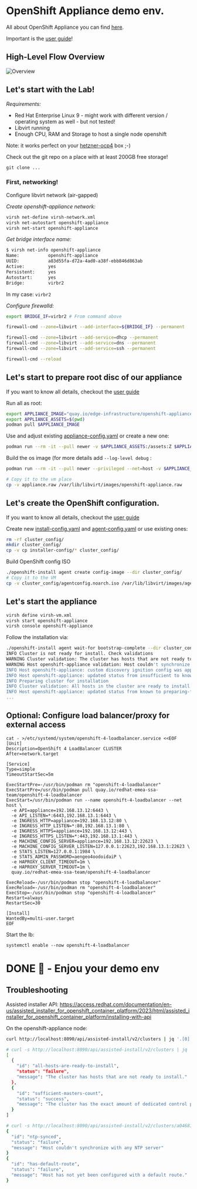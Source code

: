 # OpenShift Appliance demo env.

All about OpenShift Appliance you can find [here](https://github.com/openshift/appliance/tree/master).

Important is the [user guide](https://github.com/openshift/appliance/blob/master/docs/user-guide.md)!

## High-Level Flow Overview

![Overview](https://github.com/openshift/appliance/raw/master/docs/images%2Fhl-overview.png)


## Let's start with the Lab!

*Requirements:*

* Red Hat Enterprise Linux 9 - might work with different version / operating system as well - but not tested!
* Libvirt running
* Enough CPU, RAM and Storage to host a single node openshift

Note: it works perfect on your [hetzner-ocp4](https://github.com/RedHat-EMEA-SSA-Team/hetzner-ocp4) box ;-)


Check out the git repo on a place with at least 200GB free storage!

```git clone ...```

### First, networking!

Configure libvirt network (air-gapped)

*Create openshift-appliance network:*
```bash
virsh net-define virsh-network.xml
virsh net-autostart openshift-appliance
virsh net-start openshift-appliance
```

*Get bridge interface name:*

```bash
$ virsh net-info openshift-appliance
Name:           openshift-appliance
UUID:           a83d55fa-d72a-4ad0-a38f-ebb846d863ab
Active:         yes
Persistent:     yes
Autostart:      yes
Bridge:         virbr2

```

In my case: `virbr2`


*Configure firewalld:*

```bash
export BRIDGE_IF=virbr2 # From command above

firewall-cmd --zone=libvirt --add-interface=${BRIDGE_IF} --permanent

firewall-cmd --zone=libvirt --add-service=dhcp --permanent
firewall-cmd --zone=libvirt --add-service=dns --permanent
firewall-cmd --zone=libvirt --add-service=ssh --permanent

firewall-cmd --reload
```

## Let's start to prepare root disc of our appliance

If you want to know all details, checkout the [user guide](https://github.com/openshift/appliance/blob/master/docs/user-guide.md#disk-image-build---lab)

Run all as root:
```bash
export APPLIANCE_IMAGE="quay.io/edge-infrastructure/openshift-appliance"
export APPLIANCE_ASSETS=$(pwd)
podman pull $APPLIANCE_IMAGE
```

Use and adjust existing [appliance-config.yaml](appliance-config.yaml) or create a new one:
```bash
podman run --rm -it --pull newer -v $APPLIANCE_ASSETS:/assets:Z $APPLIANCE_IMAGE generate-config
```

Build the os image (for more details add `--log-level debug` :
```bash
podman run --rm -it --pull newer --privileged --net=host -v $APPLIANCE_ASSETS:/assets:Z $APPLIANCE_IMAGE build

# Copy it to the vm place
cp -v appliance.raw /var/lib/libvirt/images/openshift-appliance.raw
```


## Let's create the OpenShift configuration.

If you want to know all details, checkout the [user guide](https://github.com/openshift/appliance/blob/master/docs/user-guide.md#openshift-cluster-installation-user-site)

Create new [install-config.yaml](install-config.yaml) and [agent-config.yaml](agent-config.yaml) or use existing ones:

```bash
rm -rf cluster_config/
mkdir cluster_config/
cp -v cp installer-config/* cluster_config/
```

Build OpenShift config ISO

```bash
./openshift-install agent create config-image --dir cluster_config/
# Copy it to the VM
cp -v cluster_config/agentconfig.noarch.iso /var/lib/libvirt/images/agentconfig.noarch.iso
```

## Let's start the appliance

```bash
virsh define virsh-vm.xml
virsh start openshift-appliance
virsh console openshift-appliance
```

Follow the installation via:

```bash
./openshift-install agent wait-for bootstrap-complete --dir cluster_config/
INFO Cluster is not ready for install. Check validations
WARNING Cluster validation: The cluster has hosts that are not ready to install.
WARNING Host openshift-appliance validation: Host couldn't synchronize with any NTP server
INFO Host openshift-appliance: custom discovery ignition config was applied
INFO Host openshift-appliance: updated status from insufficient to known (Host is ready to be installed)
INFO Preparing cluster for installation
INFO Cluster validation: All hosts in the cluster are ready to install.
INFO Host openshift-appliance: updated status from known to preparing-for-installation (Host finished successfully to prepare for installation)
...

```


## Optional: Configure load balancer/proxy for external access

```
cat - >/etc/systemd/system/openshift-4-loadbalancer.service <<EOF
[Unit]
Description=OpenShift 4 LoadBalancer CLUSTER
After=network.target

[Service]
Type=simple
TimeoutStartSec=5m

ExecStartPre=-/usr/bin/podman rm "openshift-4-loadbalancer"
ExecStartPre=/usr/bin/podman pull quay.io/redhat-emea-ssa-team/openshift-4-loadbalancer
ExecStart=/usr/bin/podman run --name openshift-4-loadbalancer --net host \
  -e API=appliance=192.168.13.12:6443 \
  -e API_LISTEN=*:6443,192.168.13.1:6443 \
  -e INGRESS_HTTP=appliance=192.168.13.12:80 \
  -e INGRESS_HTTP_LISTEN=*:80,192.168.13.1:80 \
  -e INGRESS_HTTPS=appliance=192.168.13.12:443 \
  -e INGRESS_HTTPS_LISTEN=*:443,192.168.13.1:443 \
  -e MACHINE_CONFIG_SERVER=appliance=192.168.13.12:22623 \
  -e MACHINE_CONFIG_SERVER_LISTEN=127.0.0.1:22623,192.168.13.1:22623 \
  -e STATS_LISTEN=127.0.0.1:1984 \
  -e STATS_ADMIN_PASSWORD=aengeo4oodoidaiP \
  -e HAPROXY_CLIENT_TIMEOUT=1m \
  -e HAPROXY_SERVER_TIMEOUT=1m \
  quay.io/redhat-emea-ssa-team/openshift-4-loadbalancer

ExecReload=-/usr/bin/podman stop "openshift-4-loadbalancer"
ExecReload=-/usr/bin/podman rm "openshift-4-loadbalancer"
ExecStop=-/usr/bin/podman stop "openshift-4-loadbalancer"
Restart=always
RestartSec=30

[Install]
WantedBy=multi-user.target
EOF

```

Start the lb:
```
systemctl enable --now openshift-4-loadbalancer
```

# DONE 🎉 - Enjou your demo env



## Troubleshooting

Assisted installer API: https://access.redhat.com/documentation/en-us/assisted_installer_for_openshift_container_platform/2023/html/assisted_installer_for_openshift_container_platform/installing-with-api


On the openshift-appliance node:

```bash
curl http://localhost:8090/api/assisted-install/v2/clusters | jq '.[0].validations_info | fromjson'
```

```bash
# curl -s http://localhost:8090/api/assisted-install/v2/clusters | jq '.[0].validations_info | fromjson | .["hosts-data"]'
[
  {
    "id": "all-hosts-are-ready-to-install",
    "status": "failure",
    "message": "The cluster has hosts that are not ready to install."
  },
  {
    "id": "sufficient-masters-count",
    "status": "success",
    "message": "The cluster has the exact amount of dedicated control plane nodes."
  }
]

```

```bash
# curl -s http://localhost:8090/api/assisted-install/v2/clusters/a04681f0-c051-4143-85c0-a0bc4d71ea5c/hosts | jq '.[0].validations_info | fromjson | .network[] | select(.status == "failure")'
{
  "id": "ntp-synced",
  "status": "failure",
  "message": "Host couldn't synchronize with any NTP server"
}
{
  "id": "has-default-route",
  "status": "failure",
  "message": "Host has not yet been configured with a default route."
}

```

